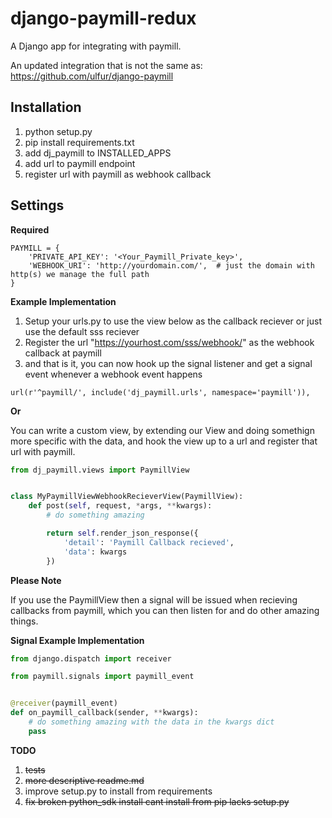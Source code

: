 django-paymill-redux
====================

A Django app for integrating with paymill.

An updated integration that is not the same as: https://github.com/ulfur/django-paymill


Installation
------------

1. python setup.py
2. pip install requirements.txt
3. add dj_paymill to INSTALLED_APPS
4. add url to paymill endpoint
5. register url with paymill as webhook callback

Settings
--------


__Required__


```
PAYMILL = {
    'PRIVATE_API_KEY': '<Your_Paymill_Private_key>',
    'WEBHOOK_URI': 'http://yourdomain.com/',  # just the domain with http(s) we manage the full path
}
```


__Example Implementation__

1. Setup your urls.py to use the view below as the callback reciever or just use the default sss reciever
2. Register the url "https://yourhost.com/sss/webhook/" as the webhook callback at paymill
3. and that is it, you can now hook up the signal listener and get a signal event whenever a webhook event happens

```
url(r'^paymill/', include('dj_paymill.urls', namespace='paymill')),
```

__Or__

You can write a custom view, by extending our View and doing somethign more specific with the data, and hook the view up to a url and register that url with paymill.

```views.py
from dj_paymill.views import PaymillView


class MyPaymillViewWebhookRecieverView(PaymillView):
    def post(self, request, *args, **kwargs):
        # do something amazing

        return self.render_json_response({
            'detail': 'Paymill Callback recieved',
            'data': kwargs
        })
```


__Please Note__

If you use the PaymillView then a signal will be issued when recieving callbacks from paymill, which you can then listen for and do other amazing things.


__Signal Example Implementation__


```signals.py
from django.dispatch import receiver

from paymill.signals import paymill_event


@receiver(paymill_event)
def on_paymill_callback(sender, **kwargs):
    # do something amazing with the data in the kwargs dict
    pass
```


__TODO__

1. ~~tests~~
2. ~~more descriptive readme.md~~
3. improve setup.py to install from requirements
4. ~~fix broken python_sdk install cant install from pip lacks setup.py~~
